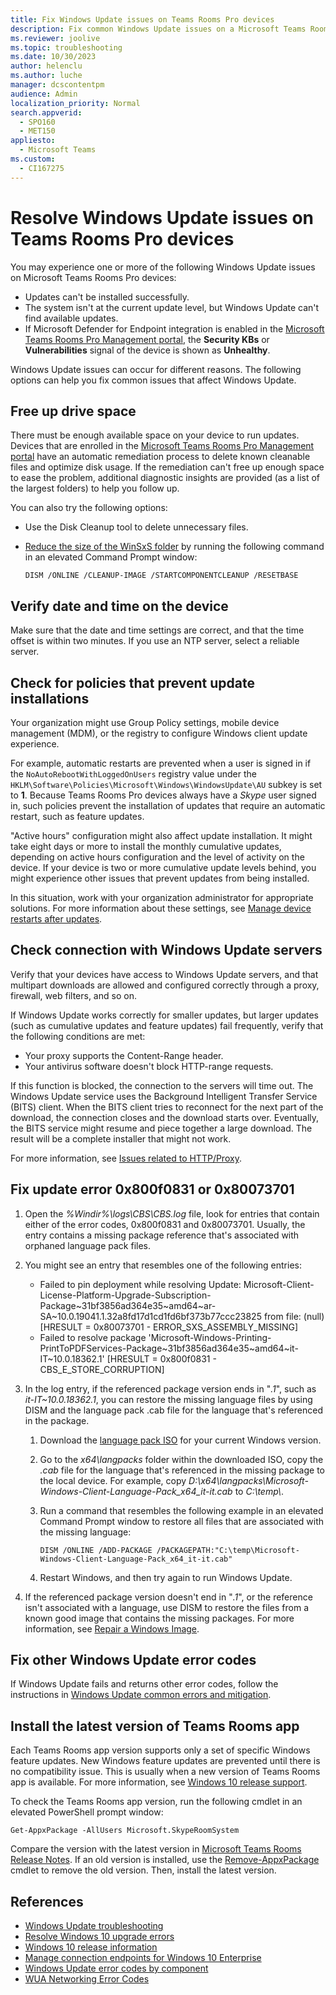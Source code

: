 ```yaml
---
title: Fix Windows Update issues on Teams Rooms Pro devices
description: Fix common Windows Update issues on a Microsoft Teams Rooms Pro device.
ms.reviewer: joolive
ms.topic: troubleshooting
ms.date: 10/30/2023
author: helenclu
ms.author: luche
manager: dcscontentpm
audience: Admin
localization_priority: Normal
search.appverid: 
  - SPO160
  - MET150
appliesto: 
  - Microsoft Teams
ms.custom: 
  - CI167275
---
```

# Resolve Windows Update issues on Teams Rooms Pro devices

You may experience one or more of the following Windows Update issues on Microsoft Teams Rooms Pro devices:

- Updates can't be installed successfully.
- The system isn't at the current update level, but Windows Update can't find available updates.
- If Microsoft Defender for Endpoint integration is enabled in the [Microsoft Teams Rooms Pro Management portal](https://portal.rooms.microsoft.com/), the **Security KBs** or **Vulnerabilities** signal of the device is shown as **Unhealthy**.

Windows Update issues can occur for different reasons. The following options can help you fix common issues that affect Windows Update.

## Free up drive space

There must be enough available space on your device to run updates. Devices that are enrolled in the [Microsoft Teams Rooms Pro Management portal](https://portal.rooms.microsoft.com/) have an automatic remediation process to delete known cleanable files and optimize disk usage. If the remediation can't free up enough space to ease the problem, additional diagnostic insights are provided (as a list of the largest folders) to help you follow up.

You can also try the following options:

- Use the Disk Cleanup tool to delete unnecessary files.
- [Reduce the size of the WinSxS folder](/windows-hardware/manufacture/desktop/clean-up-the-winsxs-folder) by running the following command in an elevated Command Prompt window:

   ```console
   DISM /ONLINE /CLEANUP-IMAGE /STARTCOMPONENTCLEANUP /RESETBASE
   ```

## Verify date and time on the device

Make sure that the date and time settings are correct, and that the time offset is within two minutes. If you use an NTP server, select a reliable server.

## Check for policies that prevent update installations

Your organization might use Group Policy settings, mobile device management (MDM), or the registry to configure Windows client update experience.

For example, automatic restarts are prevented when a user is signed in if the `NoAutoRebootWithLoggedOnUsers` registry value under the `HKLM\Software\Policies\Microsoft\Windows\WindowsUpdate\AU` subkey is set to **1**. Because Teams Rooms Pro devices always have a *Skype* user signed in, such policies prevent the installation of updates that require an automatic restart, such as feature updates.

"Active hours" configuration might also affect update installation. It might take eight days or more to install the monthly cumulative updates, depending on active hours configuration and the level of activity on the device. If your device is two or more cumulative update levels behind, you might experience other issues that prevent updates from being installed.

In this situation, work with your organization administrator for appropriate solutions. For more information about these settings, see [Manage device restarts after updates](/windows/deployment/update/waas-restart).

## Check connection with Windows Update servers

Verify that your devices have access to Windows Update servers, and that multipart downloads are allowed and configured correctly through a proxy, firewall, web filters, and so on.

If Windows Update works correctly for smaller updates, but larger updates (such as cumulative updates and feature updates) fail frequently, verify that the following conditions are met:

- Your proxy supports the Content-Range header.
- Your antivirus software doesn't block HTTP-range requests.

If this function is blocked, the connection to the servers will time out. The Windows Update service uses the Background Intelligent Transfer Service (BITS) client. When the BITS client tries to reconnect for the next part of the download, the connection closes and the download starts over. Eventually, the BITS service might resume and piece together a large download. The result will be a complete installer that might not work.

For more information, see [Issues related to HTTP/Proxy](/windows/deployment/update/windows-update-troubleshooting#issues-related-to-httpproxy).

## Fix update error 0x800f0831 or 0x80073701

1. Open the *%Windir%\logs\CBS\CBS.log* file, look for entries that contain either of the error codes, 0x800f0831 and 0x80073701. Usually, the entry contains a missing package reference that's associated with orphaned language pack files.
2. You might see an entry that resembles one of the following entries:

   - Failed to pin deployment while resolving Update: Microsoft-Client-License-Platform-Upgrade-Subscription-Package~31bf3856ad364e35~amd64~ar-SA~10.0.19041.1.32a8fd17d1cd1fd6bf373b77ccc23825 from file: (null) [HRESULT = 0x80073701 - ERROR_SXS_ASSEMBLY_MISSING]
   - Failed to resolve package 'Microsoft-Windows-Printing-PrintToPDFServices-Package~31bf3856ad364e35~amd64~it-IT~10.0.18362.1' [HRESULT = 0x800f0831 - CBS_E_STORE_CORRUPTION]
3. In the log entry, if the referenced package version ends in "*.1*", such as *it-IT~10.0.18362.1*, you can restore the missing language files by using DISM and the language pack .cab file for the language that's referenced in the package.

   1. Download the [language pack ISO](/azure/virtual-desktop/language-packs#prerequisites) for your current Windows version.
   1. Go to the *x64\langpacks* folder within the downloaded ISO, copy the *.cab* file for the language that's referenced in the missing package to the local device. For example, copy *D:\x64\langpacks\Microsoft-Windows-Client-Language-Pack_x64_it-it.cab* to *C:\temp\\*.
   1. Run a command that resembles the following example in an elevated Command Prompt window to restore all files that are associated with the missing language:

      ```console
      DISM /ONLINE /ADD-PACKAGE /PACKAGEPATH:"C:\temp\Microsoft-Windows-Client-Language-Pack_x64_it-it.cab"
      ```

   1. Restart Windows, and then try again to run Windows Update.

4. If the referenced package version doesn't end in "*.1*", or the reference isn't associated with a language, use DISM to restore the files from a known good image that contains the missing packages. For more information, see [Repair a Windows Image](/windows-hardware/manufacture/desktop/repair-a-windows-image?view=windows-10&preserve-view=true).

## Fix other Windows Update error codes

If Windows Update fails and returns other error codes, follow the instructions in [Windows Update common errors and mitigation](/windows/deployment/update/windows-update-errors).

## Install the latest version of Teams Rooms app

Each Teams Rooms app version supports only a set of specific Windows feature updates. New Windows feature updates are prevented until there is no compatibility issue. This is usually when a new version of Teams Rooms app is available. For more information, see [Windows 10 release support](/microsoftteams/rooms/rooms-lifecycle-support#windows-10-release-support).

To check the Teams Rooms app version, run the following cmdlet in an elevated PowerShell prompt window:

```console
Get-AppxPackage -AllUsers Microsoft.SkypeRoomSystem
```

Compare the version with the latest version in [Microsoft Teams Rooms Release Notes](/microsoftteams/rooms/rooms-release-note). If an old version is installed, use the [Remove-AppxPackage](/powershell/module/appx/remove-appxpackage?view=windowsserver2019-ps&preserve-view=true) cmdlet to remove the old version. Then, install the latest version.

## References

- [Windows Update troubleshooting](/windows/deployment/update/windows-update-troubleshooting)
- [Resolve Windows 10 upgrade errors](/windows/deployment/upgrade/resolve-windows-10-upgrade-errors)
- [Windows 10 release information](/windows/release-health/release-information)
- [Manage connection endpoints for Windows 10 Enterprise](/windows/privacy/manage-windows-21h2-endpoints)
- [Windows Update error codes by component](/windows/deployment/update/windows-update-error-reference)
- [WUA Networking Error Codes](/previous-versions/windows/desktop/aa387293(v=vs.85))
